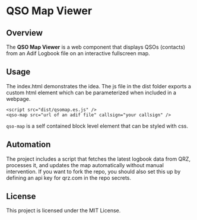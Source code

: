 # QSO Map Viewer

## Overview
The **QSO Map Viewer** is a web component that displays QSOs (contacts) from an Adif Logbook file on an interactive fullscreen map. 

## Usage
The index.html demonstrates the idea. The js file in the dist folder exports a custom html element which can be parameterized when included in a webpage.

```
<script src="dist/qsomap.es.js" />
<qso-map src="url of an adif file" callsign="your callsign" />
```

`qso-map` is a self contained block level element that can be styled with css.

## Automation
The project includes a script that fetches the latest logbook data from QRZ, processes it, and updates the map automatically without manual intervention. If you want to fork the repo, you should also set this up by defining an api key for qrz.com in the repo secrets.

## License
This project is licensed under the MIT License.
